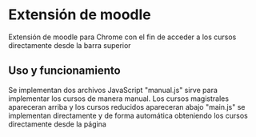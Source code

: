 # Extensión de moodle
Extensión de moodle para Chrome con el fin de acceder a los cursos directamente desde la barra superior

## Uso y funcionamiento
Se implementan dos archivos JavaScript
"manual.js" sirve para implementar los cursos de manera manual. Los cursos magistrales apareceran arriba y los cursos reducidos apareceran abajo
"main.js" se implementan directamente y de forma automática obteniendo los cursos directamente desde la página
